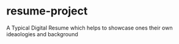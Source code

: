 # resume-project
A Typical Digital Resume which helps to showcase ones their own ideaologies and background
